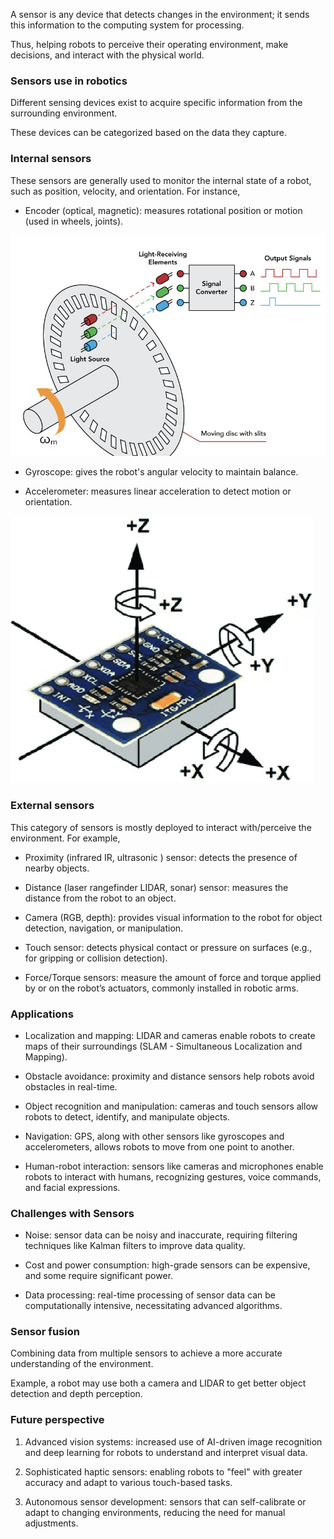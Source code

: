 A sensor is any device that detects changes in the environment; it sends this information to the computing system for processing.

Thus, helping robots to perceive their operating environment, make decisions, and interact with the physical world.

### Sensors use in robotics 

Different sensing devices exist to acquire specific information from the surrounding environment.

These devices can be categorized based on the data they capture.

### Internal sensors

These sensors are generally used to monitor the  internal state of a robot, such as position, velocity, and orientation. For instance,

- Encoder (optical, magnetic): measures rotational position or motion (used in wheels, joints).

![Optical Encoder](../figures/encoder.png)

- Gyroscope: gives the robot's angular velocity to maintain balance.

- Accelerometer: measures linear acceleration to detect motion or orientation.

![Gyroscope and Accelerometer](../figures/accelero_gyro.png)

### External sensors

This category of sensors is mostly deployed to interact with/perceive the environment. For example,

- Proximity (infrared IR, ultrasonic ) sensor: detects the presence of nearby objects.

- Distance (laser rangefinder LIDAR, sonar) sensor: measures the distance from the robot to an object.

- Camera (RGB, depth): provides visual information to the robot for object detection, navigation, or manipulation.

- Touch sensor: detects physical contact or pressure on surfaces (e.g., for gripping or collision detection).

- Force/Torque sensors: measure the amount of force and torque applied by or on the robot’s actuators, commonly installed in robotic arms.

### Applications

- Localization and mapping: LIDAR and cameras enable robots to create maps of their surroundings (SLAM - Simultaneous Localization and Mapping).

- Obstacle avoidance: proximity and distance sensors help robots avoid obstacles in real-time.

- Object recognition and manipulation: cameras and touch sensors allow robots to detect, identify, and manipulate objects.

- Navigation: GPS, along with other sensors like gyroscopes and accelerometers, allows robots to move from one point to another.

- Human-robot interaction: sensors like cameras and microphones enable robots to interact with humans, recognizing gestures, voice commands, and facial expressions.

### Challenges with Sensors
- Noise: sensor data can be noisy and inaccurate, requiring filtering techniques like Kalman filters to improve data quality.

- Cost and power consumption: high-grade sensors can be expensive, and some require significant power.

- Data processing: real-time processing of sensor data can be computationally intensive, necessitating advanced algorithms.

### Sensor fusion

Combining data from multiple sensors to achieve a more accurate understanding of the environment.

Example,  a robot may use both a camera and LIDAR to get better object detection and depth perception.

### Future perspective

1. Advanced vision systems: increased use of AI-driven image recognition and deep learning for robots to understand and interpret visual data.

2. Sophisticated haptic sensors: enabling robots to "feel" with greater accuracy and adapt to various touch-based tasks.

3. Autonomous sensor development: sensors that can self-calibrate or adapt to changing environments, reducing the need for manual adjustments.

